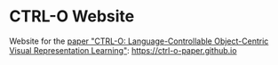 # CTRL-O Website

Website for the [paper "CTRL-O: Language-Controllable Object-Centric Visual Representation Learning"](https://ctrl-o-paper.github.io/static/ctrl-o-paper.pdf): https://ctrl-o-paper.github.io
